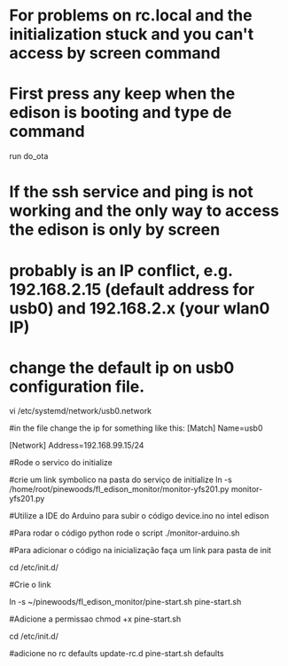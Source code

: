 # For problems on rc.local and the initialization stuck and you can't access by screen command
# First press any keep when the edison is booting and type de command
run do_ota


# If the ssh service and ping is not working and the only way to access the edison is only by screen
# probably is an IP conflict, e.g. 192.168.2.15 (default address for usb0) and 192.168.2.x (your wlan0 IP)
# change the default ip on usb0 configuration file.
vi /etc/systemd/network/usb0.network 

#in the file change the ip for something like this:
[Match]
Name=usb0

[Network]
Address=192.168.99.15/24

#Rode o servico do initialize

#crie um link symbolico na pasta do serviço de initialize
ln -s /home/root/pinewoods/fl_edison_monitor/monitor-yfs201.py monitor-yfs201.py


#Utilize a IDE do Arduino para subir o código device.ino no intel edison


#Para rodar o código python rode o script
./monitor-arduino.sh

#Para adicionar o código na inicialização faça um link para pasta de init

cd /etc/init.d/

#Crie o link

ln -s ~/pinewoods/fl_edison_monitor/pine-start.sh pine-start.sh

#Adicione a permissao
chmod +x pine-start.sh 

cd /etc/init.d/

#adicione no rc defaults
update-rc.d pine-start.sh defaults


